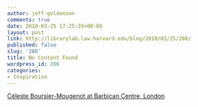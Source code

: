 ```yaml
---
author: jeff-goldenson
comments: true
date: 2010-03-25 17:25:29+00:00
layout: post
link: http://librarylab.law.harvard.edu/blog/2010/03/25/286/
published: false
slug: '286'
title: No Content Found
wordpress_id: 286
categories:
- Inspiration
---
```


[](http://www.youtube.com/watch?v=89Kz8Nxb-Bg&feature=player_embedded)[Céleste Boursier-Mougenot at Barbican Centre, London](http://www.youtube.com/watch?v=89Kz8Nxb-Bg&feature=player_embedded)

